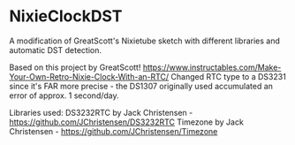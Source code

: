 # NixieClockDST
A modification of GreatScott's Nixietube sketch with different libraries and automatic DST detection.
 
Based on this project by GreatScott! https://www.instructables.com/Make-Your-Own-Retro-Nixie-Clock-With-an-RTC/
Changed RTC type to a DS3231 since it's FAR more precise - the DS1307 originally used accumulated an error of approx. 1 second/day.

Libraries used:
DS3232RTC by Jack Christensen - https://github.com/JChristensen/DS3232RTC
Timezone by Jack Christensen - https://github.com/JChristensen/Timezone
